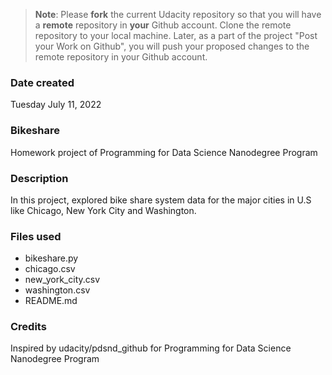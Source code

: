 >**Note**: Please **fork** the current Udacity repository so that you will have a **remote** repository in **your** Github account. Clone the remote repository to your local machine. Later, as a part of the project "Post your Work on Github", you will push your proposed changes to the remote repository in your Github account.

### Date created
Tuesday July 11, 2022

### Bikeshare
Homework project of Programming for Data Science Nanodegree Program

### Description
In this project, explored bike share system data for the major cities in U.S like Chicago, New York City and Washington.

### Files used
- bikeshare.py 
- chicago.csv
- new_york_city.csv
- washington.csv
- README.md

### Credits
Inspired by udacity/pdsnd_github for Programming for Data Science Nanodegree Program

